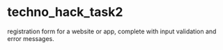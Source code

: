 # techno_hack_task2
registration form for a website or app, complete with input validation and error messages.
